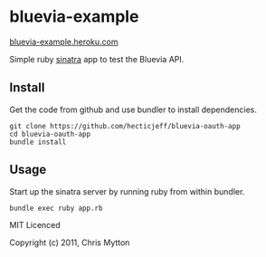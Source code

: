 bluevia-example
===============

[bluevia-example.heroku.com](https://bluevia-example.heroku.com)

Simple ruby [sinatra](http://www.sinatrarb.com/) app to test the Bluevia API.

## Install

Get the code from github and use bundler to install dependencies.

    git clone https://github.com/hecticjeff/bluevia-oauth-app
    cd bluevia-oauth-app
    bundle install

## Usage

Start up the sinatra server by running ruby from within bundler.

    bundle exec ruby app.rb

MIT Licenced

Copyright (c) 2011, Chris Mytton
